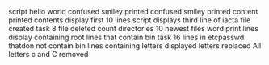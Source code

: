 script hello world
confused smiley printed
confused smiley printed
content printed
contents display
first 10 lines 
script displays third line of iacta
file created
task 8
file deleted
count directories
10 newest files
word print
lines display containing root
lines that contain bin
task 16
lines in etcpasswd thatdon not contain bin
lines containing letters displayed
letters replaced
All letters c and C removed
